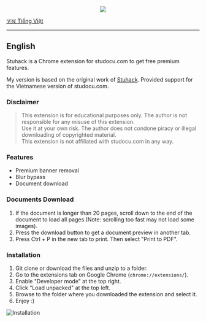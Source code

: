 <p align="center">
<img src="https://user-images.githubusercontent.com/67743899/159747006-f38ea4c4-107d-41e6-b570-1bcd9458aced.png">
</p>

[🇻🇳 Tiếng Việt](./README.vi.md)

---

## English

Stuhack is a Chrome extension for studocu.com to get free premium features.

My version is based on the original work of [Stuhack](https://github.com/isanchop/stuhack). Provided support for the Vietnamese version of studocu.com.

### Disclaimer

> This extension is for educational purposes only. The author is not responsible for any misuse of this extension.  
> Use it at your own risk. The author does not condone piracy or illegal downloading of copyrighted material.  
> This extension is not affiliated with studocu.com in any way.

### Features

- Premium banner removal
- Blur bypass
- Document download

### Documents Download

1. If the document is longer than 20 pages, scroll down to the end of the document to load all pages (Note: scrolling too fast may not load some images).
2. Press the download button to get a document preview in another tab.
3. Press Ctrl + P in the new tab to print. Then select "Print to PDF".

### Installation

1. Git clone or download the files and unzip to a folder.
2. Go to the extensions tab on Google Chrome (`chrome://extensions/`).
3. Enable "Developer mode" at the top right.
4. Click "Load unpacked" at the top left.
5. Browse to the folder where you downloaded the extension and select it.
6. Enjoy :)

![Installation](https://user-images.githubusercontent.com/67743899/149144506-714a84a0-cd10-4155-91fe-20c39753b578.jpg)
